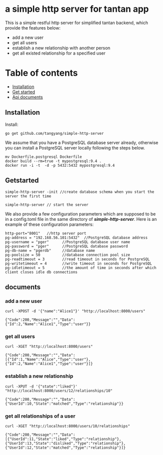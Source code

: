 # a simple http server for tantan app

This is a simple restful http server for simplified tantan backend, which provide the features below:

* add a new user 
* get all users
* establish a new relationship with another person
* get all existed relationship for a specified user


# Table of contents

* [Installation](#installation)
* [Get started](#getstarted)
* [Api documents](#documents)

## Installation

Install:

```
go get github.com/tangyang/simple-http-server
```
We assume that you have a PostgreSQL database server already, otherwise you can install a PostgreSQL server locally following the  steps below.

```
mv Dockerfile.postgresql Dockerfile
docker build --rm=true -t mypostgresql:9.4 .
docker run -i -t  -d -p 5432:5432 mypostgresql:9.4

``` 

## Getstarted

```
simple-http-server -init //create database schema when you start the server the first time

simple-http-server // start the server
```

We also provide a few configuration parameters which are supposed to be in a config.toml file in the same directory of ***simple-http-server***. Here is an example of these configuration parameters: 

```
http-port="8001"   //http server port
pg-address = "192.168.56.101:5432"  //PostgreSQL database address
pg-username = "pger"      //PostgreSQL database user name
pg-password = "pger"      //PostgreSQL database password
pg-db-name = "pgerdb"     //database name
pg-poolsize = 50          //database connection pool size
pg-readtimeout = 3        //read timeout in seconds for PostgreSQL
pg-writetimeout = 4       //write timeout in seconds for PostgreSQL
pg-idletimeout = 5        //the amount of time in seconds after which client closes idle db connections

```
## documents

### add a new user 

```
curl -XPOST -d '{"name":"Alice1"}' "http://localhost:8000/users"
 
{"Code":200,"Message":"","Data":{"Id":2,"Name":"Alice1","Type":"user"}}

```

### get all users 

```
curl -XGET "http://localhost:8000/users"

{"Code":200,"Message":"","Data":[{"Id":1,"Name":"Alice","Type":"user"},{"Id":2,"Name":"Alice1","Type":"user"}]}

```

### establish a new relationship

```
curl -XPUT -d '{"state":"liked"}' "http://localhost:8000/users/12/relationships/10"

{"Code":200,"Message":"","Data":{"UserId":10,"State":"matched","Type":"relationship"}}
```

### get all relationships of a user
```
curl -XGET "http://localhost:8000/users/10/relationships"

{"Code":200,"Message":"","Data":[{"UserId":11,"State":"liked","Type":"relationship"},{"UserId":13,"State":"disliked","Type":"relationship"},{"UserId":12,"State":"matched","Type":"relationship"}]}

```